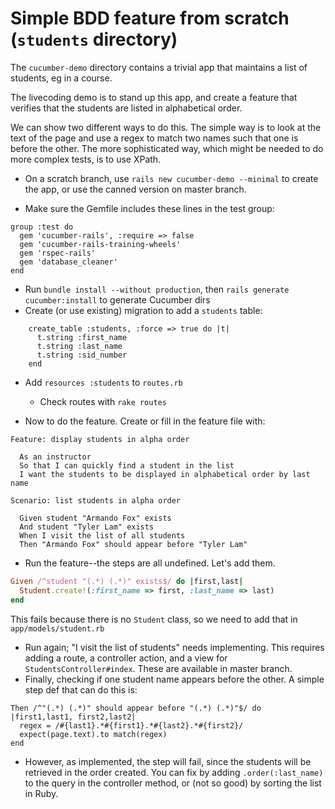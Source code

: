 # Simple BDD feature from scratch (`students` directory)

The `cucumber-demo` directory contains a trivial app that maintains a list of
students, eg in a course.

The livecoding demo is to stand up this app, and create a feature that
verifies that the students are listed in alphabetical order.

We can show two different ways to do this.  The simple way is to look at
the text of the page and use a regex to match two names such that one is
before the other.  The more sophisticated way, which might be needed to
do more complex tests, is to use XPath.

* On a scratch branch, use `rails new cucumber-demo --minimal` to create the app, or use the
canned version on master branch.  

* Make sure the Gemfile includes these
lines in the test group:
```
group :test do
  gem 'cucumber-rails', :require => false
  gem 'cucumber-rails-training-wheels'
  gem 'rspec-rails'
  gem 'database_cleaner'
end
```

* Run `bundle install --without production`, then `rails generate
cucumber:install` to generate Cucumber dirs
* Create (or use existing) migration to add a `students` table:
```
    create_table :students, :force => true do |t|
      t.string :first_name
      t.string :last_name
      t.string :sid_number
    end
```
* Add `resources :students` to `routes.rb`
  * Check routes with `rake routes`

* Now to do the feature.  Create or fill in the feature file with:
```
Feature: display students in alpha order

  As an instructor
  So that I can quickly find a student in the list
  I want the students to be displayed in alphabetical order by last name

Scenario: list students in alpha order

  Given student "Armando Fox" exists
  And student "Tyler Lam" exists
  When I visit the list of all students
  Then "Armando Fox" should appear before "Tyler Lam"
```
* Run the feature--the steps are all undefined. Let's add them.
```ruby
Given /^student "(.*) (.*)" exists$/ do |first,last|
  Student.create!(:first_name => first, :last_name => last)
end
```
This fails because there is no `Student` class, so we need to add that
in `app/models/student.rb`
* Run again; "I visit the list of students" needs implementing. This
requires adding a route, a controller action, and a view for
`StudentsController#index`.  These are available in master branch.
* Finally, checking if one student name appears before the other.  A
simple step def that can do this is:
```
Then /^"(.*) (.*)" should appear before "(.*) (.*)"$/ do |first1,last1, first2,last2|
  regex = /#{last1}.*#{first1}.*#{last2}.*#{first2}/
  expect(page.text).to match(regex)
end
```
* However, as implemented, the step will fail, since the students will
be retrieved in the order created.  You can fix by adding
`.order(:last_name)` to the query in the controller method, or (not so
good) by sorting the list in Ruby.
